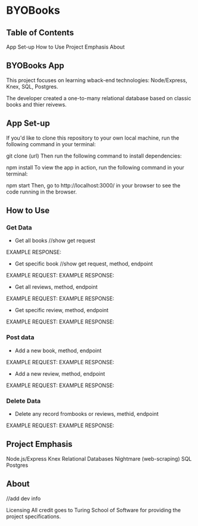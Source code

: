 # BYOBooks

## Table of Contents
App Set-up
How to Use
Project Emphasis
About 

## BYOBooks App
This project focuses on learning wback-end technologies: Node/Express, Knex, SQL, Postgres.

The developer created a one-to-many relational database based on classic books and thier reivews.

## App Set-up
If you'd like to clone this repository to your own local machine, run the following command in your terminal:

git clone (url)
Then run the following command to install dependencies:

npm install
To view the app in action, run the following command in your terminal:

npm start
Then, go to http://localhost:3000/ in your browser to see the code running in the browser.

## How to Use

### Get Data
* Get all books
//show get request

EXAMPLE RESPONSE:

* Get specific book
//show get request, method, endpoint

EXAMPLE REQUEST:
EXAMPLE RESPONSE:
    
    
* Get all reviews, method, endpoint

EXAMPLE REQUEST:
EXAMPLE RESPONSE:

* Get specific review, method, endpoint

EXAMPLE REQUEST:
EXAMPLE RESPONSE:
 
 
### Post data
* Add a new book, method, endpoint

EXAMPLE REQUEST:
EXAMPLE RESPONSE:


* Add a new review, method, endpoint

EXAMPLE REQUEST:
EXAMPLE RESPONSE:


### Delete Data
* Delete any record frombooks or reviews, methid, endpoint

EXAMPLE REQUEST:
EXAMPLE RESPONSE:


## Project Emphasis

 Node.js/Express
 Knex
 Relational Databases
 Nightmare (web-scraping)
 SQL
 Postgres
 
 
## About

//add dev info

Licensing
All credit goes to Turing School of Software for providing the project specifications.
